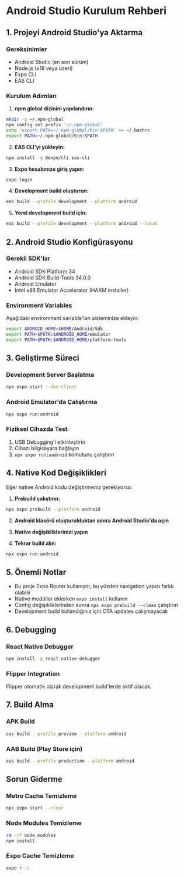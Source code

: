 # Android Studio Kurulum Rehberi

## 1. Projeyi Android Studio'ya Aktarma

### Gereksinimler
- Android Studio (en son sürüm)
- Node.js (v18 veya üzeri)
- Expo CLI
- EAS CLI

### Kurulum Adımları

1. **npm global dizinini yapılandırın:**
```bash
mkdir -p ~/.npm-global
npm config set prefix '~/.npm-global'
echo 'export PATH=~/.npm-global/bin:$PATH' >> ~/.bashrc
export PATH=~/.npm-global/bin:$PATH
```

2. **EAS CLI'yi yükleyin:**
```bash
npm install -g @expo/cli eas-cli
```

3. **Expo hesabınıze giriş yapın:**
```bash
expo login
```

4. **Development build oluşturun:**
```bash
eas build --profile development --platform android
```

5. **Yerel development build için:**
```bash
eas build --profile development --platform android --local
```

## 2. Android Studio Konfigürasyonu

### Gerekli SDK'lar
- Android SDK Platform 34
- Android SDK Build-Tools 34.0.0
- Android Emulator
- Intel x86 Emulator Accelerator (HAXM installer)

### Environment Variables
Aşağıdaki environment variable'ları sisteminize ekleyin:

```bash
export ANDROID_HOME=$HOME/Android/Sdk
export PATH=$PATH:$ANDROID_HOME/emulator
export PATH=$PATH:$ANDROID_HOME/platform-tools
```

## 3. Geliştirme Süreci

### Development Server Başlatma
```bash
npx expo start --dev-client
```

### Android Emulator'da Çalıştırma
```bash
npx expo run:android
```

### Fiziksel Cihazda Test
1. USB Debugging'i etkinleştirin
2. Cihazı bilgisayara bağlayın
3. `npx expo run:android` komutunu çalıştırın

## 4. Native Kod Değişiklikleri

Eğer native Android kodu değiştirmeniz gerekiyorsa:

1. **Prebuild çalıştırın:**
```bash
npx expo prebuild --platform android
```

2. **Android klasörü oluşturulduktan sonra Android Studio'da açın**

3. **Native değişikliklerinizi yapın**

4. **Tekrar build alın:**
```bash
npx expo run:android
```

## 5. Önemli Notlar

- Bu proje Expo Router kullanıyor, bu yüzden navigation yapısı farklı olabilir
- Native modüller eklerken `expo install` kullanın
- Config değişikliklerinden sonra `npx expo prebuild --clean` çalıştırın
- Development build kullandığınız için OTA updates çalışmayacak

## 6. Debugging

### React Native Debugger
```bash
npm install -g react-native-debugger
```

### Flipper Integration
Flipper otomatik olarak development build'lerde aktif olacak.

## 7. Build Alma

### APK Build
```bash
eas build --profile preview --platform android
```

### AAB Build (Play Store için)
```bash
eas build --profile production --platform android
```

## Sorun Giderme

### Metro Cache Temizleme
```bash
npx expo start --clear
```

### Node Modules Temizleme
```bash
rm -rf node_modules
npm install
```

### Expo Cache Temizleme
```bash
expo r -c
```
